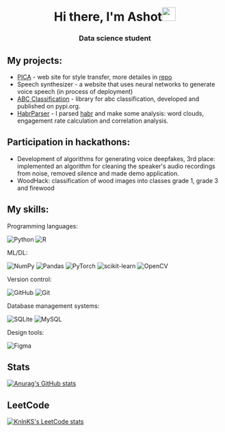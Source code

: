 <h1 align="center">Hi there, I'm Ashot<img src="https://github.com/blackcater/blackcater/raw/main/images/Hi.gif" height="32"/></h1>
<h3 align="center">Data science student</h3>

## My projects:
- [PICA](https://share.streamlit.io/melikbekyanashot/pica/main/main_app.py) - web site for style transfer, more detailes in [repo](https://github.com/MelikbekyanAshot/PICA)
- Speech synthesizer - a website that uses neural networks to generate voice speech (in process of deployment)
- [ABC Classification](https://pypi.org/project/abc-classification/) - library for abc classification, developed and published on pypi.org.
- [HabrParser](https://github.com/MelikbekyanAshot/Data-Science/tree/main/Habr%20Parser) - I parsed [habr](https://habr.com/ru/all/) and make some analysis: word clouds, engagement rate calculation and correlation analysis.

## Participation in hackathons:
- Development of algorithms for generating voice deepfakes, 3rd place: implemented an algorithm for cleaning the speaker's audio recordings from noise, removed silence and made demo application. 
- WoodHack: classification of wood images into classes grade 1, grade 3 and firewood

## My skills:
Programming languages:

![Python](https://img.shields.io/badge/python-3670A0?style=for-the-badge&logo=python&logoColor=ffdd54)
![R](https://img.shields.io/badge/r-%23276DC3.svg?style=for-the-badge&logo=r&logoColor=white)

ML/DL:

![NumPy](https://img.shields.io/badge/numpy-%23013243.svg?style=for-the-badge&logo=numpy&logoColor=white)
![Pandas](https://img.shields.io/badge/pandas-%23150458.svg?style=for-the-badge&logo=pandas&logoColor=white)
![PyTorch](https://img.shields.io/badge/PyTorch-%23EE4C2C.svg?style=for-the-badge&logo=PyTorch&logoColor=white)
![scikit-learn](https://img.shields.io/badge/scikit--learn-%23F7931E.svg?style=for-the-badge&logo=scikit-learn&logoColor=white)
![OpenCV](https://img.shields.io/badge/opencv-%23white.svg?style=for-the-badge&logo=opencv&logoColor=white)

Version control:

![GitHub](https://img.shields.io/badge/github-%23121011.svg?style=for-the-badge&logo=github&logoColor=white)
![Git](https://img.shields.io/badge/git-%23F05033.svg?style=for-the-badge&logo=git&logoColor=white)

Database management systems:

![SQLite](https://img.shields.io/badge/sqlite-%2307405e.svg?style=for-the-badge&logo=sqlite&logoColor=white)
![MySQL](https://img.shields.io/badge/mysql-%2300f.svg?style=for-the-badge&logo=mysql&logoColor=white)

Design tools:

![Figma](https://img.shields.io/badge/figma-%23F24E1E.svg?style=for-the-badge&logo=figma&logoColor=white)

## Stats
[![Anurag's GitHub stats](https://github-readme-stats.vercel.app/api?username=MelikbekyanAshot)](https://github.com/anuraghazra/github-readme-stats)

## LeetCode
[![KnlnKS's LeetCode stats](https://leetcode-stats-six.vercel.app/api?username=MelikbekyanAshot)](https://github.com/KnlnKS/leetcode-stats)
